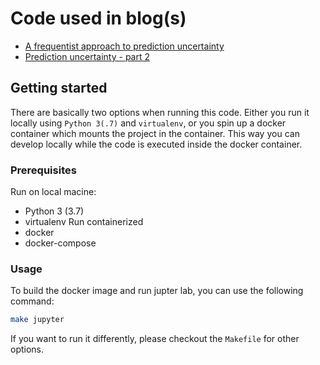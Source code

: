 # Code used in blog(s)
- [A frequentist approach to prediction uncertainty](https://www.yuritan.nl/posts/prediction_uncertainty/)
 - [Prediction uncertainty - part 2](https://www.yuritan.nl/posts/prediction_uncertainty_part_2/)

## Getting started
There are basically two options when running this code. Either you run it locally using `Python 3(.7)` and `virtualenv`, or you spin up a docker container which mounts the project in the container. This way you can develop locally while the code is executed inside the docker container.

### Prerequisites
Run on local macine:
- Python 3 (3.7)
- virtualenv
Run containerized
- docker
- docker-compose

### Usage
To build the docker image and run jupter lab, you can use the following command:

``` bash
make jupyter
```

If you want to run it differently, please checkout the `Makefile` for other options.

